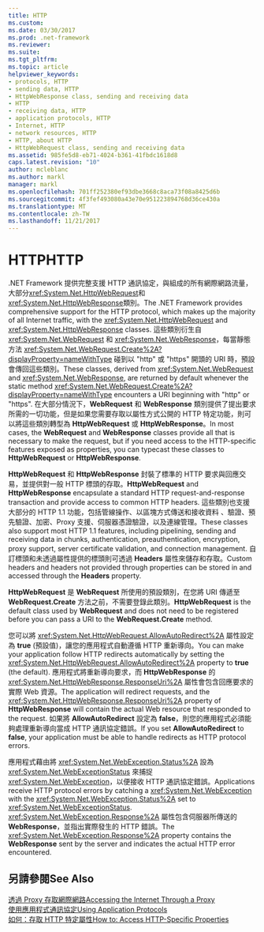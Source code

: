 ```yaml
---
title: HTTP
ms.custom: 
ms.date: 03/30/2017
ms.prod: .net-framework
ms.reviewer: 
ms.suite: 
ms.tgt_pltfrm: 
ms.topic: article
helpviewer_keywords:
- protocols, HTTP
- sending data, HTTP
- HttpWebResponse class, sending and receiving data
- HTTP
- receiving data, HTTP
- application protocols, HTTP
- Internet, HTTP
- network resources, HTTP
- HTTP, about HTTP
- HttpWebRequest class, sending and receiving data
ms.assetid: 985fe5d8-eb71-4024-b361-41fbdc1618d8
caps.latest.revision: "10"
author: mcleblanc
ms.author: markl
manager: markl
ms.openlocfilehash: 701ff252380ef93dbe3668c8aca73f08a8425d6b
ms.sourcegitcommit: 4f3fef493080a43e70e951223894768d36ce430a
ms.translationtype: MT
ms.contentlocale: zh-TW
ms.lasthandoff: 11/21/2017
---
```

# <a name="http"></a><span data-ttu-id="69dcc-102">HTTP</span><span class="sxs-lookup"><span data-stu-id="69dcc-102">HTTP</span></span>
<span data-ttu-id="69dcc-103">.NET Framework 提供完整支援 HTTP 通訊協定，與組成的所有網際網路流量，大部分<xref:System.Net.HttpWebRequest>和<xref:System.Net.HttpWebResponse>類別。</span><span class="sxs-lookup"><span data-stu-id="69dcc-103">The .NET Framework provides comprehensive support for the HTTP protocol, which makes up the majority of all Internet traffic, with the <xref:System.Net.HttpWebRequest> and <xref:System.Net.HttpWebResponse> classes.</span></span> <span data-ttu-id="69dcc-104">這些類別衍生自 <xref:System.Net.WebRequest> 和 <xref:System.Net.WebResponse>，每當靜態方法 <xref:System.Net.WebRequest.Create%2A?displayProperty=nameWithType> 碰到以 "http" 或 "https" 開頭的 URI 時，預設會傳回這些類別。</span><span class="sxs-lookup"><span data-stu-id="69dcc-104">These classes, derived from <xref:System.Net.WebRequest> and <xref:System.Net.WebResponse>, are returned by default whenever the static method <xref:System.Net.WebRequest.Create%2A?displayProperty=nameWithType> encounters a URI beginning with "http" or "https".</span></span> <span data-ttu-id="69dcc-105">在大部分情況下，**WebRequest** 和 **WebResponse** 類別提供了提出要求所需的一切功能，但是如果您需要存取以屬性方式公開的 HTTP 特定功能，則可以將這些類別轉型為 **HttpWebRequest** 或 **HttpWebResponse**。</span><span class="sxs-lookup"><span data-stu-id="69dcc-105">In most cases, the **WebRequest** and **WebResponse** classes provide all that is necessary to make the request, but if you need access to the HTTP-specific features exposed as properties, you can typecast these classes to **HttpWebRequest** or **HttpWebResponse**.</span></span>  
  
 <span data-ttu-id="69dcc-106">**HttpWebRequest** 和 **HttpWebResponse** 封裝了標準的 HTTP 要求與回應交易，並提供對一般 HTTP 標頭的存取。</span><span class="sxs-lookup"><span data-stu-id="69dcc-106">**HttpWebRequest** and **HttpWebResponse** encapsulate a standard HTTP request-and-response transaction and provide access to common HTTP headers.</span></span> <span data-ttu-id="69dcc-107">這些類別也支援大部分的 HTTP 1.1 功能，包括管線操作、以區塊方式傳送和接收資料 、驗證、預先驗證、加密、Proxy 支援、伺服器憑證驗證，以及連線管理。</span><span class="sxs-lookup"><span data-stu-id="69dcc-107">These classes also support most HTTP 1.1 features, including pipelining, sending and receiving data in chunks, authentication, preauthentication, encryption, proxy support, server certificate validation, and connection management.</span></span> <span data-ttu-id="69dcc-108">自訂標頭和未透過屬性提供的標頭則可透過 **Headers** 屬性來儲存和存取。</span><span class="sxs-lookup"><span data-stu-id="69dcc-108">Custom headers and headers not provided through properties can be stored in and accessed through the **Headers** property.</span></span>  
  
 <span data-ttu-id="69dcc-109">**HttpWebRequest** 是 **WebRequest** 所使用的預設類別，在您將 URI 傳遞至 **WebRequest.Create** 方法之前，不需要登錄此類別。</span><span class="sxs-lookup"><span data-stu-id="69dcc-109">**HttpWebRequest** is the default class used by **WebRequest** and does not need to be registered before you can pass a URI to the **WebRequest.Create** method.</span></span>  
  
 <span data-ttu-id="69dcc-110">您可以將 <xref:System.Net.HttpWebRequest.AllowAutoRedirect%2A> 屬性設定為 **true** (預設值)，讓您的應用程式自動遵循 HTTP 重新導向。</span><span class="sxs-lookup"><span data-stu-id="69dcc-110">You can make your application follow HTTP redirects automatically by setting the <xref:System.Net.HttpWebRequest.AllowAutoRedirect%2A> property to **true** (the default).</span></span> <span data-ttu-id="69dcc-111">應用程式將重新導向要求，而 **HttpWebResponse** 的 <xref:System.Net.HttpWebResponse.ResponseUri%2A> 屬性會包含回應要求的實際 Web 資源。</span><span class="sxs-lookup"><span data-stu-id="69dcc-111">The application will redirect requests, and the <xref:System.Net.HttpWebResponse.ResponseUri%2A> property of **HttpWebResponse** will contain the actual Web resource that responded to the request.</span></span> <span data-ttu-id="69dcc-112">如果將 **AllowAutoRedirect** 設定為 **false**，則您的應用程式必須能夠處理重新導向當成 HTTP 通訊協定錯誤。</span><span class="sxs-lookup"><span data-stu-id="69dcc-112">If you set **AllowAutoRedirect** to **false**, your application must be able to handle redirects as HTTP protocol errors.</span></span>  
  
 <span data-ttu-id="69dcc-113">應用程式藉由將 <xref:System.Net.WebException.Status%2A> 設為 <xref:System.Net.WebExceptionStatus> 來捕捉 <xref:System.Net.WebException>，以便接收 HTTP 通訊協定錯誤。</span><span class="sxs-lookup"><span data-stu-id="69dcc-113">Applications receive HTTP protocol errors by catching a <xref:System.Net.WebException> with the <xref:System.Net.WebException.Status%2A> set to <xref:System.Net.WebExceptionStatus>.</span></span> <span data-ttu-id="69dcc-114"><xref:System.Net.WebException.Response%2A> 屬性包含伺服器所傳送的 **WebResponse**，並指出實際發生的 HTTP 錯誤。</span><span class="sxs-lookup"><span data-stu-id="69dcc-114">The <xref:System.Net.WebException.Response%2A> property contains the **WebResponse** sent by the server and indicates the actual HTTP error encountered.</span></span>  
  
## <a name="see-also"></a><span data-ttu-id="69dcc-115">另請參閱</span><span class="sxs-lookup"><span data-stu-id="69dcc-115">See Also</span></span>  
 [<span data-ttu-id="69dcc-116">透過 Proxy 存取網際網路</span><span class="sxs-lookup"><span data-stu-id="69dcc-116">Accessing the Internet Through a Proxy</span></span>](../../../docs/framework/network-programming/accessing-the-internet-through-a-proxy.md)  
 [<span data-ttu-id="69dcc-117">使用應用程式通訊協定</span><span class="sxs-lookup"><span data-stu-id="69dcc-117">Using Application Protocols</span></span>](../../../docs/framework/network-programming/using-application-protocols.md)  
 [<span data-ttu-id="69dcc-118">如何：存取 HTTP 特定屬性</span><span class="sxs-lookup"><span data-stu-id="69dcc-118">How to: Access HTTP-Specific Properties</span></span>](../../../docs/framework/network-programming/how-to-access-http-specific-properties.md)

